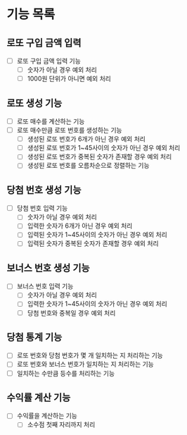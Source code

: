 # 기능 목록

## 로또 구입 금액 입력
- [ ] 로또 구입 금액 입력 기능
  - [ ] 숫자가 아닐 경우 예외 처리
  - [ ] 1000원 단위가 아니면 예외 처리

## 로또 생성 기능
- [ ] 로또 매수를 계산하는 기능
- [ ] 로또 매수만큼 로또 번호를 생성하는 기능
  - [ ] 생성된 로또 번호가 6개가 아닌 경우 예외 처리
  - [ ]  생성된 로또 번호가 1~45사이의 숫자가 아닌 경우 예외 처리
  - [ ] 생성된 로또 번호가 중복된 숫자가 존재할 경우 예외 처리
  - [ ] 생성된 로또 번호를 오름차순으로 정렬하는 기능

## 당첨 번호 생성 기능
- [ ] 당첨 번호 입력 기능
  - [ ] 숫자가 아닐 경우 예외 처리
  - [ ] 입력한 숫자가 6개가 아닌 경우 예외 처리
  - [ ] 입력된 숫자가 1~45사이의 숫자가 아닌 경우 예외 처리
  - [ ] 입력된 숫자가 중복된 숫자가 존재할 경우 예외 처리

## 보너스 번호 생성 기능
- [ ] 보너스 번호 입력 기능
  - [ ] 숫자가 아닐 경우 예외 처리
  - [ ] 입력한 숫자가 1~45사이의 숫자가 아닌 경우 예외 처리
  - [ ] 당첨 번호와 중복일 경우 예외 처리

## 당첨 통계 기능
- [ ] 로또 번호와 당첨 번호가 몇 개 일치하는 지 처리하는 기능
- [ ] 로또 번호와 보너스 번호가 일치하는 지 처리하는 기능
- [ ] 일치하는 수만큼 등수를 처리하는 기능

## 수익률 계산 기능
- [ ] 수익률을 계산하는 기능
  - [ ] 소수점 첫째 자리까지 처리
